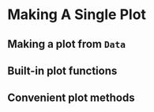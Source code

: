 # Making A Single Plot
## Making a plot from `Data`

## Built-in plot functions

## Convenient plot methods